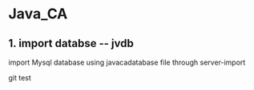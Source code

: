 # Java_CA
<h2>1. import databse -- jvdb </h2>
<p>import Mysql database using javacadatabase file through server-import</p>
<p>git test</p>
